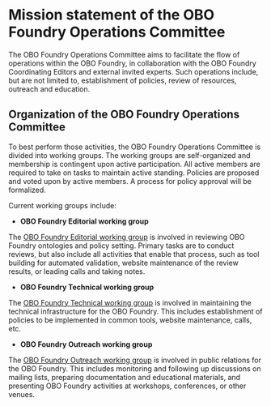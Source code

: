 # Mission statement of the OBO Foundry Operations Committee #

The OBO Foundry Operations Committee aims to facilitate the flow of operations within the OBO Foundry, in collaboration with the OBO Foundry Coordinating Editors and external invited experts. Such operations include, but are not limited to, establishment of policies, review of resources, outreach and education.

## Organization of the OBO Foundry Operations Committee ##
To best perform those activities, the OBO Foundry Operations Committee is divided into working groups. The working groups are self-organized and membership is contingent upon active participation. All active members are required to take on tasks to maintain active standing. Policies are proposed and voted upon by active members. A process for policy approval will be formalized.

Current working groups include:

  * **OBO Foundry Editorial working group**

The [OBO Foundry Editorial working group](EditorialWG.md) is involved in reviewing OBO Foundry ontologies and policy setting. Primary tasks are to conduct reviews, but also include all activities that enable that process, such as tool building for automated validation, website maintenance of the review results, or leading calls and taking notes.

  * **OBO Foundry Technical working group**

The [OBO Foundry Technical working group](TechnicalWG.md) is involved in maintaining the technical infrastructure for the OBO Foundry. This includes establishment of policies to be implemented in common tools, website maintenance, calls, etc.

  * **OBO Foundry Outreach working group**

The [OBO Foundry Outreach working group](OutreachWG.md) is involved in public relations for the OBO Foundry. This includes monitoring and following up discussions on mailing lists, preparing documentation and educational materials, and presenting OBO Foundry activities at workshops, conferences, or other venues.